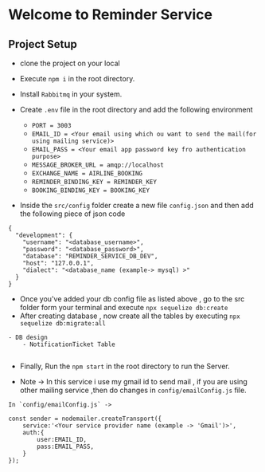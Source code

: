 # Welcome to Reminder Service

## Project Setup 
- clone the project on your local 
- Execute `npm i` in the root directory.
- Install `Rabbitmq` in your system.
- Create `.env` file in the root directory and add the following environment 
    - `PORT = 3003`
    - `EMAIL_ID = <Your email using which ou want to send the mail(for using mailing service)>`
    - `EMAIL_PASS = <Your email app password key fro authentication purpose>`
    - `MESSAGE_BROKER_URL = amqp://localhost`
    - `EXCHANGE_NAME = AIRLINE_BOOKING`
    - `REMINDER_BINDING_KEY = REMINDER_KEY`
    - `BOOKING_BINDING_KEY = BOOKING_KEY`

- Inside the `src/config` folder create a new file `config.json` and then add the following piece of json code

```
{
  "development": {
    "username": "<database_username>",
    "password": "<database_password>",
    "database": "REMINDER_SERVICE_DB_DEV",
    "host": "127.0.0.1",
    "dialect": "<database_name (example-> mysql) >"
  }
}

```

- Once you've added your db config file as listed above ,  go to the src folder form your terminal and execute
    `npx sequelize db:create`
- After creating database , now create all the tables by executing `npx sequelize db:migrate:all`

```
- DB design
    - NotificationTicket Table


```
- Finally, Run the `npm start` in the root directory to run the Server.

- Note -> In this service i use my gmail id to send mail , if you are using other mailing service ,then do changes in `config/emailConfig.js`
file.

```
In `config/emailConfig.js` ->

const sender = nodemailer.createTransport({
    service:'<Your service provider name (example -> 'Gmail')>',
    auth:{
        user:EMAIL_ID,
        pass:EMAIL_PASS,
    }
});

```
 
